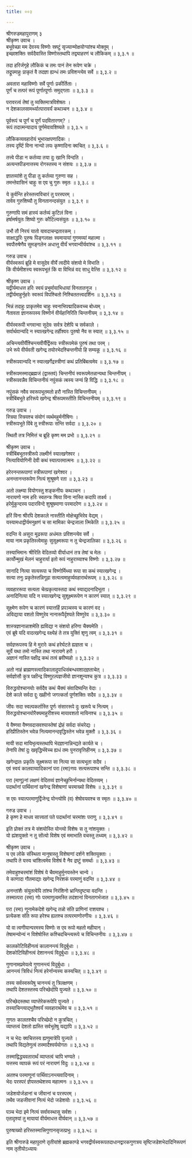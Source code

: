 ```yaml
---
title: ००३

---
```

श्रीगरुडमहापुराणम् ३  
श्रीकृष्ण उवाच ।  
बभूवेच्छा मम देवस्य विष्णोः स्रष्टुं सृज्यान्मोक्षयोग्यांश्च मोक्तुम् ।  
इच्छाशक्तिः सर्वदैवास्ति विष्णोस्तथापि तद्व्याहरणं च लौकिकम् ॥ ३,३.१ ॥  
  
तदा हरिर्जगृहे लौकिकं च तमः पानं तेन रूपेण चक्रे ।  
तद्रूपमाहुः प्राकृतं वै तदज्ञा ह्यन्धं तमः प्रविशन्त्येव सर्वे ॥ ३,३.२ ॥  
  
अवतारा महाविष्णोः सर्वे पूर्णाः प्रकीर्तिताः ।  
पूर्णं च तत्परं रूपं पूर्णात्पूर्णाः समुद्गताः ॥ ३,३.३ ॥  
  
परावरत्वं तेषां तु व्यक्तिमात्रविशेषतः ।  
न देशकालसामर्थ्यात्पारावर्यं कथञ्चन ॥ ३,३.४ ॥  
  
पूर्वरूपं च पूर्णं च पूर्णं पदवितारगम्? ।  
रूपं तदात्मन्यादाय पूर्णमेवावशिष्यते ॥ ३,३.५ ॥  
  
लौकिकव्यवहारोयं भूभारक्षपणादिकः ।  
तस्य दृर्ष्टि विना नान्यो लयः कृष्णादिना क्वचित् ॥ ३,३.६ ॥  
  
तत्त्वे पीडा न कर्तव्या तया दुः खानि विन्दति ।  
अत्यन्तपीडनात्तस्य रोगस्तस्य न संशयः ॥ ३,३.७ ॥  
  
ज्ञातव्यांशे तु पीडा तु कर्तव्या गुरुणा सह ।  
तमन्तेवासिनं चाहुः स एव चु गुरुः स्मृतः ॥ ३,३.८ ॥  
  
ये कुर्वन्ति हरेस्तत्त्वविचारं तु परस्परम् ।  
तावेव गुरुशिष्यौ तु विनतानन्दसंयुत ॥ ३,३.९ ॥  
  
गुरुणापि समं हास्यं कर्तव्यं कुटिलं विना ।  
हर्षामर्षयुतः शिष्यो गुरुः कौटिल्यसंयुतः ॥ ३,३.१० ॥  
  
उभौ तौ निरयं यातो यावदाचन्द्रतारकम् ।  
साक्षाद्धरिः पुरुषः पिङ्गलाक्षः स्वमायायां गुणमय्यां महात्मा ।  
स्वपौरुषेणैव सुमङ्गलेन अधात्तु वीर्यं भगवान्वीर्यवांश्च ॥ ३,३.११ ॥  
  
गरुड उवाच ।  
वीर्यस्वरूपं ब्रूहि मे वासुदेव वीर्ये त्वदीये संशयो मे विभाति ।  
किं वीर्यमीशस्य स्वरूपभूतं किं वा विभिन्नं वद साधु वेत्सि ॥ ३,३.१२ ॥  
  
श्रीकृष्ण उवाच ।  
यद्वीर्यमाधत्त हरिः स्वयं प्रभुर्मायाभिधायां विनतातनूज ।  
तद्वीर्यमाहुर्नृहरेः स्वरूपं विपश्चितो निश्चिततत्त्वदर्शिनः ॥ ३,३.१३ ॥  
  
भिन्नं तदाहुः प्राकृतमेव चाहुः स्वनाभिपद्मादिकवच्च बोध्यम् ।  
नैतावता ज्ञानरूपस्य विष्णोर्न वीर्यहानिरिति चिन्तनीयम् ॥ ३,३.१४ ॥  
  
वीर्यस्वरूपी भगवान्वा सुदेवः सर्वत्र देशेपि च सर्वकाले ।  
सर्वार्थवान्यदि न स्यात्खगेन्द्र तर्हीश्वरः पुरुषो नैव स स्यात् ॥ ३,३.१५ ॥  
  
अचिन्त्यवीर्यैश्चिन्त्यवीर्यैर्द्विरूपः स्त्रीरूपमेकं पुरुषं तथा परम् ।  
उभे रूपे वीर्यवती खगेन्द्र तयोरभेदश्चिन्तनीयो हि सम्यकू ॥ ३,३.१६ ॥  
  
स्त्रीरूपवान्यदि न स्यात्खर्गेद्रस्त्रीणां कथं प्रतिबिंबत्वमेव ॥ ३,३.१७ ॥  
  
स्त्रीरूपमस्माद्ब्रह्मजं (द्वास्तवं) चिन्तनीयं स्वरूपमेतन्नान्यथा चिन्तनीयम् ।  
स्त्रीरूपवन्नैव विचिन्तनीयं नपुंसकं त्बस्य जन्यं हि विद्धि ॥ ३,३.१८ ॥  
  
नपुंसकं नवैव स्वरूपभूतमतो हरौ नास्ति विचिन्तनीयम् ।  
स्त्रीबिंबभूते हरिरूपे खगेन्द्र श्रीरूपमस्तीति विचिन्तनीयम् ॥ ३,३.१९ ॥  
  
गरुड उवाच ।  
स्त्रिया स्त्रियश्च संयोगं व्यर्थमहुर्मनीषिणः ।  
स्त्रीरूपभूते विंबे तु स्त्रीरूपाः सन्ति सर्वदा ॥ ३,३.२० ॥  
  
स्थितौ तत्र निमित्तं च ब्रूहि कृष्ण मम प्रभो ॥ ३,३.२१ ॥  
  
श्रीकृष्ण उवाच ।  
स्त्रीबिंबभूतस्त्रीरूपे लक्ष्मीर्न स्यात्खगेश्वर ।  
नित्यावियोगिनी देवी कथं स्यात्परमात्मनः ॥ ३,३.२२ ॥  
  
हरेरनन्तरूपाणां स्त्रीरूपाणां खगेश्वर ।  
अनन्तानन्तरूपेण नित्यं शुश्रूषणे रता ॥ ३,३.२३ ॥  
  
अतो लक्ष्म्या वियोगस्तु शङ्कनीयः कथञ्चन ।  
नारायणो नाम हरिः स्वतन्त्रः श्रिया विना नास्ति कदापि तार्क्ष्य ।  
हरेर्मुकुन्दस्य पदारविन्दे शुश्रूषमाणा परमादरेण ॥ ३,३.२४ ॥  
  
हरिं विना श्रीरपि देशकाले नास्तीति मोक्षेच्छुभिरेव वेद्यम् ।  
यस्यामधाद्वीर्यमनुक्षणं च सा मामिका चेन्द्रजाला त्मिकेति ॥ ३,३.२५ ॥  
  
वदन्ति ये असुरा मूढरूपा अधंमतः प्रविशन्त्येव सर्वे ।  
माया नाम प्रकृतिस्त्वेमाहुः सुसूक्ष्मरूपा न तु चेन्द्रजालिका ॥ ३,३.२६ ॥  
  
तस्याभिमानः श्रीरिति वेदितव्यो वीर्याधानं तत्र तेषां च मेलः ।  
कार्योन्मुखं मेलनं चाहुरार्या इतो रूपं नाहुराय्याश्च विष्णोः ॥ ३,३.२७ ॥  
  
सानादि नित्या सत्यरूपा च विष्णोर्मिथ्या रूपा सा कथं स्यात्खगेन्द्र ।  
सत्या तनुः प्रकृतेस्तन्निगूढा सत्यत्वमाहुर्व्यवहारार्थरूपम् ॥ ३,३.२८ ॥  
  
व्यवहाररूपा सत्यता चेत्प्रकृत्यास्तदा कथं स्याद्यदनादिभूता ।  
अनादिनित्या यदि न स्यात्खगेन्द्र सुशूक्ष्मरूपेण न कारणं स्यात् ॥ ३,३.२९ ॥  
  
सूक्ष्मेण रूपेण च कारणं स्यात्तर्हि प्रपञ्चस्य च कारणं वद ।  
अविद्याया वशतो विष्णुरेव नानारूपैर्दृश्यते विष्णुरेव ॥ ३,३.३० ॥  
  
शास्त्रज्ञानान्नाशमेति ह्यविद्या न संशयो हरिणा चैक्यमेति ।  
एवं ब्रूषे यदि वादत्खगेन्द्र वक्ष्येहं ते तत्र युक्तिं शृणु त्वम् ॥ ३,३.३१ ॥  
  
सर्वज्ञरूपस्य हि मे मुरारेः कथं हरेर्घटते ह्यज्ञता च ।  
सूर्ये यथा तमो नास्ति तथा नारायणे हरौ ।  
अज्ञानं नास्ति पक्षीद्र कथं तत्वं ब्रवीष्यहो ॥ ३,३.३२ ॥  
  
अतो नाहं ब्राह्मणस्त्वादिकालादुपाधिसंबन्धवशादज्ञताचेत् ।  
सर्वज्ञोसौ कुत्र पक्षीन्द्र विष्णुरल्पज्ञजीवो ज्ञानशून्यश्च कुत्र ॥ ३,३.३३ ॥  
  
विरुद्धयोश्चानयोः सर्वदैव कथं चैक्यं संवादिष्यन्ति वेदाः ।  
देशे काले सर्वदा द्दुः खहीनो जगत्कर्ता पूर्णशक्तिः सदैव ॥ ३,३.३४ ॥  
  
जीवः सदा स्वल्पकर्तास्ति पूर्णः संसाररूपे दुः खरूपे च नित्यम् ।  
विरुद्धयोश्चानयोरैक्यमाहुरीशस्य मायावशतो मायिनश्च ॥ ३,३.३५ ॥  
  
ये वैष्णवा वैष्णवदासवश्यास्तेषां द्रोहं सर्वदा संचरेद्यः ।  
हरिप्रीतिस्तेन भवेन्न नित्यमानन्दवृद्धिस्तेन भवेन्न मुक्तौ ॥ ३,३.३६ ॥  
  
मायी सदा मायिभृत्यस्तथापि भेदज्ञानान्निन्द्यते कार्यते च ।  
तेनापि तेषां दुः खवृद्धिर्भवेच्च ह्यधं तमः पुनरावृत्तिहीनम् ॥ ३,३.३७ ॥  
  
खगेन्द्रातः प्रकृतिः सूक्ष्मरूपा सा नित्या सा सत्यभूता सदैव ।  
एवं स्वयं कालवाय्वादिकानां परा (रमा)णवः सत्यरूपाश्च सन्ति ॥ ३,३.३८ ॥  
  
परा (माणू)नां लक्षणं वेदितव्यं ज्ञानेच्छुभिर्नान्यथा वेदितव्यम् ।  
पदार्थानां पार्थिवानां खगेन्द्र विशेषाणां चरमाख्यो विशेषः ॥ ३,३.३९ ॥  
  
स एवः स्यात्परमाणुर्द्विजेन्द्र योन्त्योवि (व) शेषोवयवश्च स स्मृतः ॥ ३,३.४० ॥  
  
गरुड उवाच ।  
हे कृष्ण हे माधव सात्त्वतां पते पदार्थानां चरमांशः पराणु ॥ ३,३.४१ ॥  
  
इति प्रोक्तं तत्र मे संशयोस्ति योन्त्यो विशेषः स तु नांशयुक्तः ।  
यो ह्यंशयुक्तो न तु सोंत्यो विशेष एवं ममाभाति वचस्तु तथ्यम् ॥ ३,३.४२ ॥  
  
श्रीकृष्ण उवाच ।  
य एव लोके संस्थिता मानुषास्तु विशेषाणां दर्शने शक्तियुक्ताः ।  
तथापि ते यस्य चांशित्वमेव विशेषं वै नैव द्रष्टुं समर्थाः ॥ ३,३.४३ ॥  
  
तमेवाहुश्चरमांशं विशेषं ये चैवमाहुर्मुनयस्तेन चान्ये ।  
ये काणादा गौतमाद्याः खगेन्द्र निरंशकं परमाणुं वदन्ति ॥ ३,३.४४ ॥  
  
अनन्तांशैः संयुतत्वेपि तांश्च निरंशिनो भ्रान्तिदृष्ट्या वदन्ति ।  
तस्मात्परा (रमा) णोः परमाणुत्वमस्ति तदंशानां विनतागर्भजात ॥ ३,३.४५ ॥  
  
परा (रमा) णूनामेकदेशे खगेन्द्र तन्नो संति प्राणिनां राशयश्च ।  
प्रत्येकश संति रूपा हरेश्च ह्यतश्च तत्परमाणोरणीयः ॥ ३,३.४६ ॥  
  
यो वा त्वणीयान्परमस्य विष्णोः स एव रूपो महतो महीयान् ।  
तेषामन्योन्यं न विशेषोस्ति कश्चिदचिन्त्यरूपे च विचिन्तनीयः ॥ ३,३.४७ ॥  
  
कालकोटिविहीनत्वं कालानन्त्यं विदुर्बुधाः ।  
देशकोटिविहीनत्वं देशानन्त्यं विदुर्बुधाः ॥ ३,३.४८ ॥  
  
गुणानामप्रमेयत्वे गुणानन्त्यं विदुर्बुधाः ।  
आनन्त्यं त्रिविधं नित्यं हरेर्नान्यस्य कस्यचित् ॥ ३,३.४९ ॥  
  
तस्य सर्वस्वरूपेषु चानन्त्यं तु त्रिलक्षणम् ।  
तथापि देशतस्तस्य परिच्छेदोपि युज्यते ॥ ३,३.५० ॥  
  
परिच्छेदस्तथा व्याप्तेरेकरूपेपि युज्यते ।  
तस्याचिन्त्याद्भुतैश्वर्यं व्यवहारार्थमेव च ॥ ३,३.५१ ॥  
  
गुणतः कालतश्चैव परिच्छेदो न कुत्रचित् ।  
व्याप्तत्वं देशतो ह्यस्ति सर्वभूतेषु यद्यापि ॥ ३,३.५२ ॥  
  
न च भेदः क्वचित्तस्य ह्यणुमात्रेपि युज्यते ।  
तथापि विद्यतेणुत्वं तस्मादैश्वर्ययोगतः ॥ ३,३.५३ ॥  
  
तस्माद्विद्ध्यवतारार्थं व्याप्तत्वं चापि भण्यते ।  
यत्तस्य व्यापकं रूपं परं नारायणं विदुः ॥ ३,३.५४ ॥  
  
अतश्च परमाणूनां पार्थिवाऽनन्त्यवादिनाम् ।  
भेदः परस्परं ज्ञेयस्तथेशस्य महात्मनः ॥ ३,३.५५ ॥  
  
जडेशयोर्जडानां च जीवानां च परस्परम् ।  
तथैव जडजीवानां नित्यं भेदो जडेशयोः ॥ ३,३.५६ ॥  
  
पञ्च भेदा इमे नित्यं सर्वावस्थासु सर्वशः ।  
एतादृश्यां तु मायायां वीर्यमाधत्त वीर्यवान् ॥ ३,३.५७ ॥  
  
पुरुषाख्यो हरिस्तस्मात्त्रिगुणानसृजत्प्रभुः ॥ ३,३.५८ ॥  
  
इति श्रीगारुडे महापुराणे तृतीयांशे ब्रह्मकाण्डे भगवद्वीर्यस्वरूपतदाधानद्वारकगुणत्रय सृष्टिजडेशभेदादिनिरूपणं नाम तृतीयोऽध्यायः